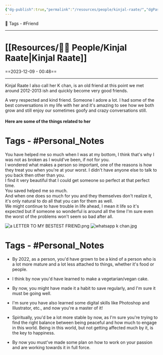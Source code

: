 ```yaml
---
{"dg-publish":true,"permalink":"/resources/people/kinjal-raate/","dgPassFrontmatter":true,"noteIcon":"1","created":"2023-12-09T00:48:26.422+05:30","updated":"2023-12-12T23:35:01.342+05:30"}
---
```


🧶 Tags - #Friend

---
# [[Resources/🤼‍♂️ People/Kinjal Raate\|Kinjal Raate]]
==2023-12-09 - 00:48==

---
Kinjal Raate I also call her K chan, is an old friend at this point we met around 2012-2013 ish and quickly become very good friends.

A very respected and kind friend. Someone I adore a lot. I had some of the best conversations in my life with her and it's amazing to see how we both grow and still enjoy our sometimes goofy and crazy conversations still.

#### Here are some of the things related to her

<div class="transclusion internal-embed is-loaded"><div class="markdown-embed">



# Tags - #Personal_Notes

You have helped me so much when I was at my bottom, I think that's why I was not as broken as I would've been, if not for you.  
I wondered what makes a person so important, one of the reasons is how they treat you when you're at your worst. I didn't have anyone else to talk to you back then other than you.  
I find it very beautiful that I could get someone so perfect at that perfect time.  
You saved helped me so much.  
And when one does so much for you and they themselves don't realize it, it's only natural to do all that you can for them as well.  
We might continue to have trouble in life ahead, I mean it life so it's expected but if someone so wonderful is around all the time I'm sure even the worst of the problems won't seem so bad after all.

</div></div>

![a LETTER TO MY BESTEST FRIEND.png](/img/user/Resources/%F0%9F%93%81%20Files/%F0%9F%93%B8Images/a%20LETTER%20TO%20MY%20BESTEST%20FRIEND.png)
![whatsapp k chan.jpg](/img/user/Resources/%F0%9F%93%81%20Files/%F0%9F%93%B8Images/whatsapp%20k%20chan.jpg)

<div class="transclusion internal-embed is-loaded"><div class="markdown-embed">



# Tags - #Personal_Notes

* By 2022, as a person, you'd have grown to be a kind of a person who is a lot more mature and a lot less attached to things, whether it's food or people.

* I think by now you'd have learned to make a vegetarian/vegan cake.


* By now, you might have made it a habit to save regularly, and I'm sure it must be going well.


* I'm sure you have also learned some digital skills like Photoshop and Illustrator, etc., and now you're a master of it!


* Spiritually, you'd be a lot more stable by now, as I'm sure you're trying to find the right balance between being peaceful and how much to engage in this world. Being in this world, but not getting affected much by it, is the key to happiness.


* By now you must've made some plan on how to work on your passion and are working towards it in full force.

</div></div>
